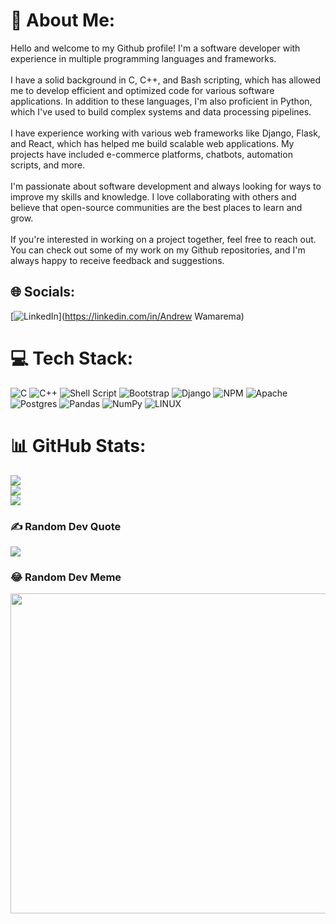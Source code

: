 # 💫 About Me:
Hello and welcome to my Github profile! I'm a software developer with experience in multiple programming languages and frameworks.<br><br>I have a solid background in C, C++, and Bash scripting, which has allowed me to develop efficient and optimized code for various software applications. In addition to these languages, I'm also proficient in Python, which I've used to build complex systems and data processing pipelines.<br><br>I have experience working with various web frameworks like Django, Flask, and React, which has helped me build scalable web applications. My projects have included e-commerce platforms, chatbots, automation scripts, and more.<br><br>I'm passionate about software development and always looking for ways to improve my skills and knowledge. I love collaborating with others and believe that open-source communities are the best places to learn and grow.<br><br>If you're interested in working on a project together, feel free to reach out. You can check out some of my work on my Github repositories, and I'm always happy to receive feedback and suggestions.


## 🌐 Socials:
[![LinkedIn](https://img.shields.io/badge/LinkedIn-%230077B5.svg?logo=linkedin&logoColor=white)](https://linkedin.com/in/Andrew Wamarema) 

# 💻 Tech Stack:
![C](https://img.shields.io/badge/c-%2300599C.svg?style=for-the-badge&logo=c&logoColor=white) ![C++](https://img.shields.io/badge/c++-%2300599C.svg?style=for-the-badge&logo=c%2B%2B&logoColor=white) ![Shell Script](https://img.shields.io/badge/shell_script-%23121011.svg?style=for-the-badge&logo=gnu-bash&logoColor=white) ![Bootstrap](https://img.shields.io/badge/bootstrap-%23563D7C.svg?style=for-the-badge&logo=bootstrap&logoColor=white) ![Django](https://img.shields.io/badge/django-%23092E20.svg?style=for-the-badge&logo=django&logoColor=white) ![NPM](https://img.shields.io/badge/NPM-%23000000.svg?style=for-the-badge&logo=npm&logoColor=white) ![Apache](https://img.shields.io/badge/apache-%23D42029.svg?style=for-the-badge&logo=apache&logoColor=white) ![Postgres](https://img.shields.io/badge/postgres-%23316192.svg?style=for-the-badge&logo=postgresql&logoColor=white) ![Pandas](https://img.shields.io/badge/pandas-%23150458.svg?style=for-the-badge&logo=pandas&logoColor=white) ![NumPy](https://img.shields.io/badge/numpy-%23013243.svg?style=for-the-badge&logo=numpy&logoColor=white) ![LINUX](https://img.shields.io/badge/Linux-FCC624?style=for-the-badge&logo=linux&logoColor=black)
# 📊 GitHub Stats:
![](https://github-readme-stats.vercel.app/api?username=herculesisdead&theme=dark&hide_border=true&include_all_commits=true&count_private=true)<br/>
![](https://github-readme-streak-stats.herokuapp.com/?user=herculesisdead&theme=dark&hide_border=true)<br/>
![](https://github-readme-stats.vercel.app/api/top-langs/?username=herculesisdead&theme=dark&hide_border=true&include_all_commits=true&count_private=true&layout=compact)

### ✍️ Random Dev Quote
![](https://quotes-github-readme.vercel.app/api?type=horizontal&theme=tokyonight)

### 😂 Random Dev Meme
<img src="https://rm.up.railway.app/" width="512px"/>

<!-- Proudly created with GPRM ( https://gprm.itsvg.in ) -->
